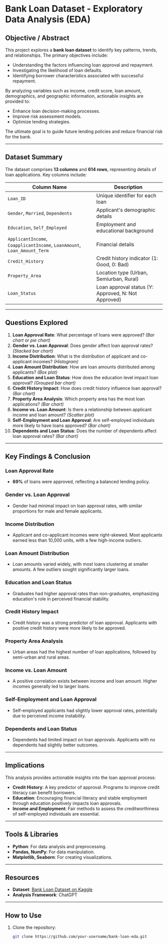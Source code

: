 # Bank Loan Dataset - Exploratory Data Analysis (EDA)

## Objective / Abstract

This project explores a **bank loan dataset** to identify key patterns, trends, and relationships. The primary objectives include:

- Understanding the factors influencing loan approval and repayment.
- Investigating the likelihood of loan defaults.
- Identifying borrower characteristics associated with successful repayment.

By analyzing variables such as income, credit score, loan amount, demographics, and geographic information, actionable insights are provided to:

- Enhance loan decision-making processes.
- Improve risk assessment models.
- Optimize lending strategies.

The ultimate goal is to guide future lending policies and reduce financial risk for the bank.

---

## Dataset Summary

The dataset comprises **13 columns** and **614 rows**, representing details of loan applications. Key columns include:

| **Column Name**          | **Description**                                |
|--------------------------|-----------------------------------------------|
| `Loan_ID`                | Unique identifier for each loan               |
| `Gender`, `Married`, `Dependents` | Applicant's demographic details      |
| `Education`, `Self_Employed`     | Employment and educational background |
| `ApplicantIncome`, `CoapplicantIncome`, `LoanAmount`, `Loan_Amount_Term` | Financial details |
| `Credit_History`         | Credit history indicator (1: Good, 0: Bad)    |
| `Property_Area`          | Location type (Urban, Semiurban, Rural)       |
| `Loan_Status`            | Loan approval status (Y: Approved, N: Not Approved) |

---

## Questions Explored

1. **Loan Approval Rate**: What percentage of loans were approved? *(Bar chart or pie chart)*
2. **Gender vs. Loan Approval**: Does gender affect loan approval rates? *(Stacked bar chart)*
3. **Income Distribution**: What is the distribution of applicant and co-applicant incomes? *(Histogram)*
4. **Loan Amount Distribution**: How are loan amounts distributed among applicants? *(Box plot)*
5. **Education and Loan Status**: How does the education level impact loan approval? *(Grouped bar chart)*
6. **Credit History Impact**: How does credit history influence loan approval? *(Bar chart)*
7. **Property Area Analysis**: Which property area has the most loan applications? *(Bar chart)*
8. **Income vs. Loan Amount**: Is there a relationship between applicant income and loan amount? *(Scatter plot)*
9. **Self-Employment and Loan Approval**: Are self-employed individuals more likely to have loans approved? *(Bar chart)*
10. **Dependents and Loan Status**: Does the number of dependents affect loan approval rates? *(Bar chart)*

---

## Key Findings & Conclusion

### Loan Approval Rate
- **69%** of loans were approved, reflecting a balanced lending policy.

### Gender vs. Loan Approval
- Gender had minimal impact on loan approval rates, with similar proportions for male and female applicants.

### Income Distribution
- Applicant and co-applicant incomes were right-skewed. Most applicants earned less than 10,000 units, with a few high-income outliers.

### Loan Amount Distribution
- Loan amounts varied widely, with most loans clustering at smaller amounts. A few outliers sought significantly larger loans.

### Education and Loan Status
- Graduates had higher approval rates than non-graduates, emphasizing education's role in perceived financial stability.

### Credit History Impact
- Credit history was a strong predictor of loan approval. Applicants with positive credit history were more likely to be approved.

### Property Area Analysis
- Urban areas had the highest number of loan applications, followed by semi-urban and rural areas.

### Income vs. Loan Amount
- A positive correlation exists between income and loan amount. Higher incomes generally led to larger loans.

### Self-Employment and Loan Approval
- Self-employed applicants had slightly lower approval rates, potentially due to perceived income instability.

### Dependents and Loan Status
- Dependents had limited impact on loan approvals. Applicants with no dependents had slightly better outcomes.

---

## Implications

This analysis provides actionable insights into the loan approval process:

- **Credit History**: A key predictor of approval. Programs to improve credit literacy can benefit borrowers.
- **Education**: Encouraging financial literacy and stable employment through education positively impacts loan approvals.
- **Income and Employment**: Fair methods to assess the creditworthiness of self-employed individuals are essential.

---

## Tools & Libraries

- **Python**: For data analysis and preprocessing.
- **Pandas, NumPy**: For data manipulation.
- **Matplotlib, Seaborn**: For creating visualizations.

---

## Resources

- **Dataset**: [Bank Loan Dataset on Kaggle](#)
- **Analysis Framework**: ChatGPT

---

## How to Use

1. Clone the repository:
   ```bash
   git clone https://github.com/your-username/bank-loan-eda.git
